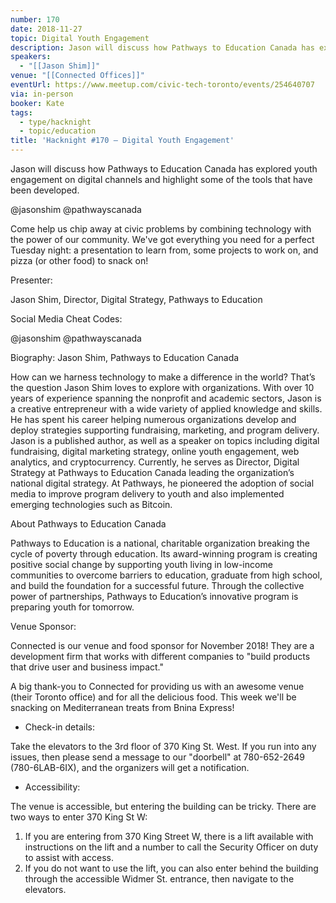```yaml
---
number: 170
date: 2018-11-27
topic: Digital Youth Engagement
description: Jason will discuss how Pathways to Education Canada has explored youth engagement on digital channels and highlight some of the tools that have been developed.
speakers:
  - "[[Jason Shim]]"
venue: "[[Connected Offices]]"
eventUrl: https://www.meetup.com/civic-tech-toronto/events/254640707
via: in-person
booker: Kate
tags:
  - type/hacknight
  - topic/education
title: 'Hacknight #170 – Digital Youth Engagement'
---
```


Jason will discuss how Pathways to Education Canada has explored youth engagement on digital channels and highlight some of the tools that have been developed.

@jasonshim @pathwayscanada

Come help us chip away at civic problems by combining technology with the power of our community. We've got everything you need for a perfect Tuesday night: a presentation to learn from, some projects to work on, and pizza (or other food) to snack on!

Presenter:

Jason Shim, Director, Digital Strategy, Pathways to Education

Social Media Cheat Codes:

@jasonshim @pathwayscanada

Biography:
Jason Shim, Pathways to Education Canada

How can we harness technology to make a difference in the world? That’s the question Jason Shim loves to explore with organizations. With over 10 years of experience spanning the nonprofit and academic sectors, Jason is a creative entrepreneur with a wide variety of applied knowledge and skills. He has spent his career helping numerous organizations develop and deploy strategies supporting fundraising, marketing, and program delivery. Jason is a published author, as well as a speaker on topics including digital fundraising, digital marketing strategy, online youth engagement, web analytics, and cryptocurrency. Currently, he serves as Director, Digital Strategy at Pathways to Education Canada leading the organization’s national digital strategy. At Pathways, he pioneered the adoption of social media to improve program delivery to youth and also implemented emerging technologies such as Bitcoin.

About Pathways to Education Canada

Pathways to Education is a national, charitable organization breaking the cycle of poverty through education. Its award-winning program is creating positive social change by supporting youth living in low-income communities to overcome barriers to education, graduate from high school, and build the foundation for a successful future. Through the collective power of partnerships, Pathways to Education’s innovative program is preparing youth for tomorrow.

Venue Sponsor:

Connected is our venue and food sponsor for November 2018!
They are a development firm that works with different companies to "build products that drive user and business impact."

A big thank-you to Connected for providing us with an awesome venue (their Toronto office) and for all the delicious food.
This week we'll be snacking on Mediterranean treats from Bnina Express!

+ Check-in details:

Take the elevators to the 3rd floor of 370 King St. West. If you run into any issues, then please send a message to our "doorbell" at 780-652-2649 (780-6LAB-6IX), and the organizers will get a notification.

+ Accessibility:

The venue is accessible, but entering the building can be tricky. There are two ways to enter 370 King St W:
1) If you are entering from 370 King Street W, there is a lift available with instructions on the lift and a number to call the Security Officer on duty to assist with access.
2) If you do not want to use the lift, you can also enter behind the building through the accessible Widmer St. entrance, then navigate to the elevators.
